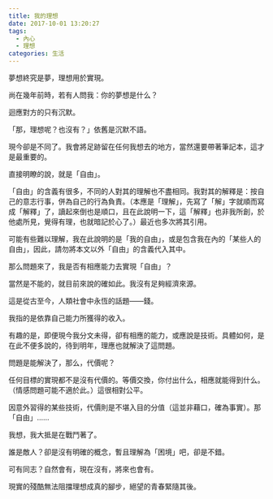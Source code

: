 ```yaml
---
title: 我的理想
date: 2017-10-01 13:20:27
tags:
  - 內心
  - 理想
categories: 生活
---
```


夢想終究是夢，理想用於實現。

尚在幾年前時，若有人問我：你的夢想是什么？

迴應對方的只有沉默。

「那，理想呢？也沒有？」依舊是沉默不語。

現今卻是不同了。我會將足跡留在任何我想去的地方，當然還要帶著筆記本，這才是最重要的。

直接明瞭的說，就是「自由」。

「自由」的含義有很多，不同的人對其的理解也不盡相同。我對其的解釋是：按自己的意志行事，併為自己的行為負責。（本應是「理解」，先寫了「解」字就順而寫成「解釋」了，讀起來倒也是順口，且在此說明一下，這「解釋」也非我所創，於他處所見，覺得有理，也就暗記於心了。）最近也多次將其引用。

可能有些難以理解，我在此說明的是「我的自由」，或是包含我在內的「某些人的自由」，因此，請勿將本文以外「自由」的含義代入其中。

那么問題來了，我是否有相應能力去實現「自由」？

當然是不能的，就目前來說的確如此。我沒有足夠經濟來源。

這是從古至今，人類社會中永恆的話題——錢。

我指的是依靠自己能力所獲得的收入。

有趣的是，即便現今我分文未得，卻有相應的能力，或應說是技術。具體如何，是在此不便多說的，待到明年，理應也就解決了這問題。

問題是能解決了，那么，代價呢？

任何目標的實現都不是沒有代價的。等價交換，你付出什么，相應就能得到什么。（情感問題可能不適於此。）這很相對公平。

因意外習得的某些技術，代價則是不堪入目的分值（這並非藉口，確為事實）。那「自由」……

我想，我大抵是在戰鬥著了。

誰是敵人？卻是沒有明確的概念，暫且理解為「困境」吧，卻是不錯。

可有同志？自然會有，現在沒有，將來也會有。

現實的殘酷無法阻擋理想成真的腳步，絕望的青春緊隨其後。

